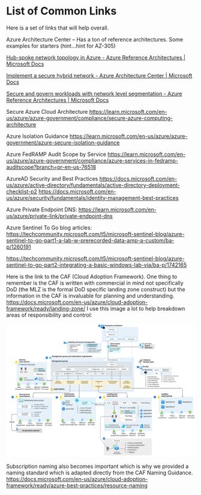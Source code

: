 # List of Common Links

Here is a set of links  that will help overall.

Azure Architecture Center – Has a ton of reference architectures. Some examples for starters (hint…hint for AZ-305)

[Hub-spoke network topology in Azure - Azure Reference Architectures | Microsoft Docs](https://learn.microsoft.com/en-us/azure/architecture/reference-architectures/hybrid-networking/hub-spoke?tabs=cli)

[Implement a secure hybrid network - Azure Architecture Center | Microsoft Docs](https://learn.microsoft.com/en-us/azure/architecture/reference-architectures/dmz/secure-vnet-dmz?tabs=portal)

[Secure and govern workloads with network level segmentation - Azure Reference Architectures | Microsoft Docs](https://learn.microsoft.com/en-us/azure/architecture/reference-architectures/hybrid-networking/network-level-segmentation)

Secure Azure Cloud Architecture
https://learn.microsoft.com/en-us/azure/azure-government/compliance/secure-azure-computing-architecture

Azure Isolation Guidance
https://learn.microsoft.com/en-us/azure/azure-government/azure-secure-isolation-guidance

Azure FedRAMP Audit Scope by Service
https://learn.microsoft.com/en-us/azure/azure-government/compliance/azure-services-in-fedramp-auditscope?branch=pr-en-us-76518

AzureAD Security and Best Practices
https://docs.microsoft.com/en-us/azure/active-directory/fundamentals/active-directory-deployment-checklist-p2
https://docs.microsoft.com/en-us/azure/security/fundamentals/identity-management-best-practices

Azure Private Endpoint DNS:
https://learn.microsoft.com/en-us/azure/private-link/private-endpoint-dns

Azure Sentinel To Go blog articles:
https://techcommunity.microsoft.com/t5/microsoft-sentinel-blog/azure-sentinel-to-go-part1-a-lab-w-prerecorded-data-amp-a-custom/ba-p/1260191

https://techcommunity.microsoft.com/t5/microsoft-sentinel-blog/azure-sentinel-to-go-part2-integrating-a-basic-windows-lab-via/ba-p/1742165


Here is the link to the CAF (Cloud Adoption Framework). One thing to remember is the CAF is written with commercial in mind not specifically DoD (the MLZ is the formal DoD specific landing zone construct) but the information in the CAF is invaluable for planning and understanding.
https://docs.microsoft.com/en-us/azure/cloud-adoption-framework/ready/landing-zone/
I use this image a lot to help breakdown areas of responsibility and control:

![image](../media/ns-arch-cust-expanded.svg)

Subscription naming also becomes important which is why we provided a naming standard which is adapted directly from the CAF Naming Guidance.
https://docs.microsoft.com/en-us/azure/cloud-adoption-framework/ready/azure-best-practices/resource-naming
